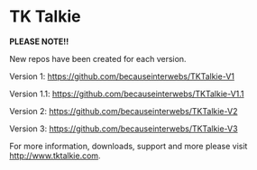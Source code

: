 # TK Talkie

**PLEASE NOTE!!**

New repos have been created for each version.

Version 1: https://github.com/becauseinterwebs/TKTalkie-V1

Version 1.1: https://github.com/becauseinterwebs/TKTalkie-V1.1

Version 2: https://github.com/becauseinterwebs/TKTalkie-V2

Version 3: https://github.com/becauseinterwebs/TKTalkie-V3

For more information, downloads, support and more please visit http://www.tktalkie.com.
